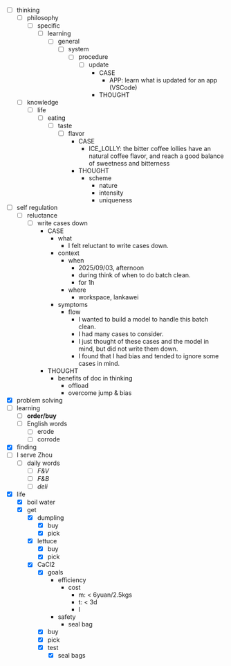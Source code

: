 - [ ] thinking
    - [ ] philosophy
        - [ ] specific
            - [ ] learning
                - [ ] general
                    - [ ] system
                        - [ ] procedure
                            - [ ] update
                                - CASE
                                    - APP: learn what is updated for an app (VSCode)
                                - THOUGHT
    - [ ] knowledge
        - [ ] life
            - [ ] eating
                - [ ] taste
                    - [ ] flavor
                        - CASE
                            - ICE_LOLLY: the bitter coffee lollies have an natural coffee flavor, and reach a good balance of sweetness and bitterness
                        - THOUGHT
                            - scheme
                                - nature
                                - intensity
                                - uniqueness
- [ ] self regulation
    - [ ] reluctance
        - [ ] write cases down
            - CASE
                - what
                    - I felt reluctant to write cases down.
                - context
                    - when
                        - 2025/09/03, afternoon
                        - during think of when to do batch clean.
                        - for 1h 
                    - where
                        - workspace, lankawei
                - symptoms
                    - flow
                        - I wanted to build a model to handle this batch clean.
                        - I had many cases to consider.
                        - I just thought of these cases and the model in mind, but did not write them down.
                        - I found that I had bias and tended to ignore some cases in mind.
            - THOUGHT
                - benefits of doc in thinking
                    - offload
                    - overcome jump & bias
- [x] problem solving
- [ ] learning
    - [ ] **order/buy**
    - [ ] English words
        - [ ] erode
        - [ ] corrode
- [x] finding
- [ ] I serve Zhou
    - [ ] daily words
        - [ ] *F&V*
        - [ ] *F&B*
        - [ ] *deli*
- [x] life
    - [x] boil water
    - [x] get
        - [x] dumpling
            - [x] buy
            - [x] pick
        - [x] lettuce
            - [x] buy
            - [x] pick
        - [x] CaCl2
            - [x] goals
                - efficiency
                    - cost
                        - m: < 6yuan/2.5kgs
                        - t: < 3d
                        - l
                - safety
                    - seal bag
            - [x] buy
            - [x] pick
            - [x] test
                - [x] seal bags